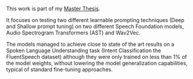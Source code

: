 This work is part of my [Master Thesis](https://amslaurea.unibo.it/30018/).

It focuses on testing two different learnable prompting techniques (Deep and Shallow prompt tuning) on two different Speech Foundation models, Audio Spectrogram Transformers (AST) and Wav2Vec.

The models managed to achieve close to state of the art results on a Spoken Language Understanding task (Intent Classification the FluentSpeech dataset) although they were only trained on less than 1% of the model weights, without lowering the model generalization capabilities, typical of standard fine-tuning approaches.